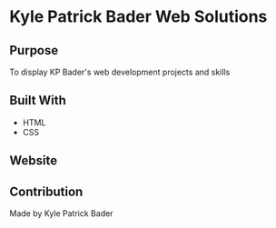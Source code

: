 # Kyle Patrick Bader Web Solutions 

## Purpose 
To display KP Bader's web development projects and skills 

## Built With
* HTML
* CSS

## Website 

## Contribution 
Made by Kyle Patrick Bader 

